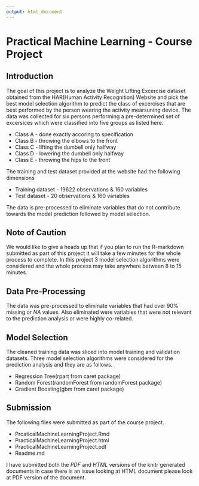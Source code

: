 ```yaml
---
output: html_document
---
```

# Practical Machine Learning - Course Project
## Introduction
The goal of this project is to analyze the Weight Lifting Excercise dataset obtained from the HAR(Human Activity Recognition) Website and pick the best model selection algorithm to predict the class of excercises that are best performed by the person wearing the activity mearsuning device. The data was collected for six persons performing a pre-determined set of excersices which were classified into five groups as listed here.

* Class A - done exactly accoring to specification
* Class B - throwing the elbows to the front
* Class C - lifting the dumbell only halfway
* Class D - lowering the dumbell only halfway
* Class E - throwing the hips to the front

The training and test dataset provided at the website had the following dimensions

* Training dataset - 19622 observations & 160 variables
* Test dataset - 20 observations & 160 variables

The data is pre-processed to eliminate variables that do not contribute towards the model prediction followed by model selection.

## Note of Caution
We would like to give a heads up that if you plan to run the R-markdown submitted as part of this project it will take a few minutes for the whole process to complete. In this project 3 model selection algorithms were considered and the whole process may take anywhere between 8 to 15 minutes.

## Data Pre-Processing
The data was pre-processed to eliminate variables that had over 90% missing or *NA* values. Also eliminated were variables that were not relevant to the prediction analysis or were highly co-related.

## Model Selection
The cleaned training data was sliced into model training and validation datasets. Three model selection algorithms were considered for the prediction analysis and they are as follows.

* Regression Tree(rpart from caret package)
* Random Forest(randomForest from randomForest package)
* Gradient Boosting(gbm from caret package)

## Submission
The following files were submitted as part of the course project.

* PrcaticalMachineLearningProject.Rmd
* PracticalMachineLearningProject.html
* PracticalMachineLearningProject.pdf
* Readme.md

I have submitted both the *PDF* and *HTML* versions of the knitr generated documents in case there is an issue looking at HTML document please look at PDF version of the document.

